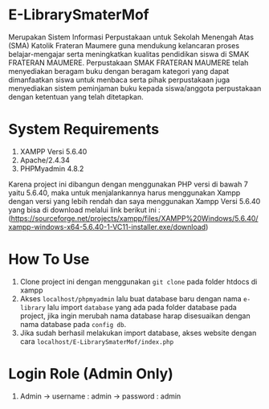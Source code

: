 # E-LibrarySmaterMof
Merupakan Sistem Informasi Perpustakaan untuk Sekolah Menengah Atas (SMA) Katolik Frateran Maumere guna mendukung kelancaran proses belajar-mengajar serta meningkatkan kualitas pendidikan siswa di SMAK FRATERAN MAUMERE. Perpustakaan SMAK FRATERAN MAUMERE telah menyediakan beragam buku dengan beragam kategori yang dapat dimanfaatkan siswa untuk menbaca serta pihak perpustakaan juga menyediakan sistem peminjaman buku kepada siswa/anggota perpustakaan dengan ketentuan yang telah ditetapkan.

# System Requirements 
1. XAMPP Versi 5.6.40
2. Apache/2.4.34
3. PHPMyadmin 4.8.2

Karena project ini dibangun dengan menggunakan PHP versi di bawah 7 yaitu 5.6.40, maka untuk menjalankannya harus menggunakan Xampp dengan versi yang lebih rendah dan saya menggunakan Xampp Versi 5.6.40 yang bisa di download melalui link berikut ini : 
(https://sourceforge.net/projects/xampp/files/XAMPP%20Windows/5.6.40/xampp-windows-x64-5.6.40-1-VC11-installer.exe/download)

# How To Use 
1. Clone project ini dengan menggunakan `git clone` pada folder htdocs di xampp
2. Akses `localhost/phpmyadmin` lalu buat database baru dengan nama `e-library` lalu import `database` yang ada pada folder database pada project, jika ingin merubah nama database harap disesuaikan dengan nama database pada `config db`.
3. Jika sudah berhasil melakukan import database, akses website dengan cara `localhost/E-LibrarySmaterMof/index.php`

# Login Role (Admin Only) 
1. Admin
   -> username : admin
   -> password : admin
